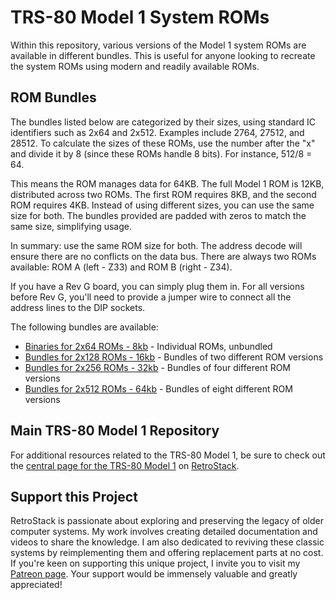 # TRS-80 Model 1 System ROMs

Within this repository, various versions of the Model 1 system ROMs are available in different bundles. This is useful for anyone looking to recreate the system ROMs using modern and readily available ROMs.

## ROM Bundles

The bundles listed below are categorized by their sizes, using standard IC identifiers such as 2x64 and 2x512. Examples include 2764, 27512, and 28512. To calculate the sizes of these ROMs, use the number after the "x" and divide it by 8 (since these ROMs handle 8 bits). For instance, 512/8 = 64.

This means the ROM manages data for 64KB. The full Model 1 ROM is 12KB, distributed across two ROMs. The first ROM requires 8KB, and the second ROM requires 4KB. Instead of using different sizes, you can use the same size for both. The bundles provided are padded with zeros to match the same size, simplifying usage.

In summary: use the same ROM size for both. The address decode will ensure there are no conflicts on the data bus. There are always two ROMs available: ROM A (left - Z33) and ROM B (right - Z34).

If you have a Rev G board, you can simply plug them in. For all versions before Rev G, you'll need to provide a jumper wire to connect all the address lines to the DIP sockets.

The following bundles are available:

- [Binaries for 2x64 ROMs - 8kb](/1-Option_2x64) - Individual ROMs, unbundled
- [Bundles for 2x128 ROMs - 16kb](/2-Option_2x128) - Bundles of two different ROM versions
- [Bundles for 2x256 ROMs - 32kb](/4-Option_2x256) - Bundles of four different ROM versions
- [Bundles for 2x512 ROMs - 64kb](/8-Option_2x512) - Bundles of eight different ROM versions

## Main TRS-80 Model 1 Repository

For additional resources related to the TRS-80 Model 1, be sure to check out the [central page for the TRS-80 Model 1](https://www.github.com/RetroStack/TRS-80-Model-I) on [RetroStack](https://www.github.com/RetroStack).

## Support this Project

RetroStack is passionate about exploring and preserving the legacy of older computer systems. My work involves creating detailed documentation and videos to share the knowledge. I am also dedicated to reviving these classic systems by reimplementing them and offering replacement parts at no cost. If you're keen on supporting this unique project, I invite you to visit my [Patreon page](https://www.patreon.com/RetroStack). Your support would be immensely valuable and greatly appreciated!
